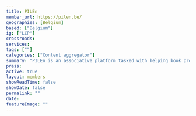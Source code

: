 ```yaml
---
title: PILEn
member_url: https://pilen.be/
geographies: [Belgium]
based: ["Belgium"]
ig: ["LCP"]
crossroads: 
services: 
tags: [""]
categories: ["Content aggregator"] 
summary: "PILEn is an associative platform tasked with helping book professionals in Wallonia and Brussels cope with the technological, professional and commercial changes underway by offering training courses, symposia, meetings, studies and articles."
press:
active: true
layout: members
showReadTime: false
showDate: false
permalink: ""
date: 
featureImage: ""
---
```

